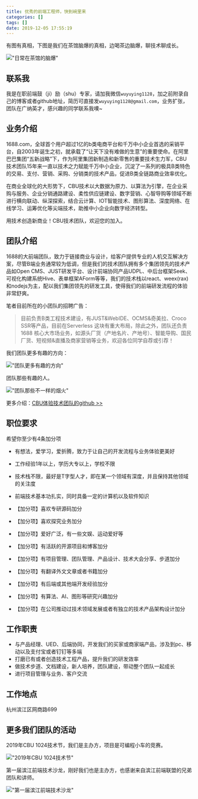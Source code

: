 ```yaml
---
title: 优秀的前端工程师，快到碗里来
categories: []
tags: []
date: 2019-12-05 17:55:19
---
```


有图有真相，下图是我们在茶馆脑爆的真相，边喝茶边脑爆，聊技术聊成长。  

!["日常在茶馆的脑爆"](https://static.wuyuying.com/team-brain-storm.jpeg)

## 联系我

我是在职前端鼓（ji）励（shu）专家，请加我微信`wuyuying1128`，加之前附录自己的博客或者github地址，简历可直接发`wuyuying1128@gmail.com`，业务扩张，团队在广纳英才，感兴趣的同学联系我噢~

## 业务介绍

1688.com，全球首个用户超过1亿的b类电商平台和千万中小企业首选的采销平台，自2003年诞生之初，就承载了“让天下没有难做的生意”的重要使命。在阿里巴巴集团“五新战略”下，作为阿里集团新制造和新零售的重要技术生力军，CBU技术团队15年来一直以技术之力赋能千万中小企业，沉淀了一系列的极具B类特色的交易、支付、营销、采购、分销类的技术产品，促进B类全链路商业效率优化。

在商业全球化的大形势下，CBU技术以大数据为原力、以算法为引擎，在企业采购与服务、企业分销通路建设、柔性供应链建设、数字营销、心智导购等领域不断进行横向联动、纵深探索，结合云计算、IOT智能技术、图形算法、深度网络、在线学习、运筹优化等尖端技术，助推中小企业向数字经济转型。

用技术创造新商业！CBU技术团队，欢迎您的加入。

## 团队介绍

1688的大前端团队，致力于链接商业与设计，给客户提供专业的人机交互解决方案，尽管B端业务通常较为低调，但是我们的技术团队拥有多个集团领先的技术产品如Open CMS、JUST研发平台、设计前端协同产品UDPL、中后台框架Seek、可视化构建系统Hive、表单框架AForm等等，我们的技术栈以react、weex(rax)和nodejs为主，配以我们集团领先的研发工具，使得我们的前端研发流程的体验非常舒爽。

笔者目前所在的小团队的招聘广告：  

> 目前负责B类工程技术建设，有JUST&WebIDE、OCMS&奇美拉、Croco SSR等产品，目前在Serverless 这块有重大布局，除此之外，团队还负责1688 核心大市场业务，如源头厂货（产地名片、产地号）、智能导购、国民厂货、短视频&直播及商家营销等业务，欢迎各位同学自荐或引荐！

我们团队更多有趣的方向：

!["团队更多有趣的方向"](https://static.wuyuying.com/team-tech.jpg)


团队那些有趣的人。

!["团队那些不一样的烟火"](https://static.wuyuying.com/team-1688.jpg)

更多介绍：[CBU体验技术团队的github >>](https://github.com/1688fe/magazine)

## 职位要求

希望你至少有4条加分项

- 有想法，爱学习，爱折腾，致力于让自己的开发流程与业务体验更美好

- 工作经验1年以上，学历大专以上，学校不限

- 技术栈不限，最好是T字型人才，即在某一个领域有深度，并且保持其他领域的关注度

- 前端技术基本功扎实，同时具备一定的计算机以及软件知识

- 【加分项】喜欢专研源码加分

- 【加分项】喜欢探究业务加分

- 【加分项】爱好广泛，有一些文娱、运动爱好等

- 【加分项】有活跃的开源项目和博客加分

- 【加分项】有项目管理、团队管理、产品设计、技术大会分享、步道加分

- 【加分项】有翻译外文文章或者书籍加分

- 【加分项】有后端或其他端开发经验加分

- 【加分项】有算法、AI、图形等研究兴趣加分

- 【加分项】在公司推动过技术领域发展或者有独立的技术产品架构设计加分

## 工作职责

- 与产品经理、UED、后端协同，开发我们的买家或商家端产品，涉及到pc、移动以及支付宝或者钉钉等多端
- 打磨已有或者创造技术工程产品，提升我们的研发效率
- 做技术步道、文档建设，新人培养，团队建设，带动整个团队一起成长
- 进行项目管理与业务、客户交流

## 工作地点

杭州滨江区网商路699

## 更多我们团队的活动

2019年CBU 1024技术节，我们是主办方，项目是可编程小车的竞赛。  

!["2019年CBU 1024技术节"](https://static.wuyuying.com/1024CBU.jpg)

第一届滨江前端技术沙龙，刚好我们也是主办方，也感谢来自滨江前端联盟的兄弟团队和讲师。  

!["第一届滨江前端技术沙龙"](https://static.wuyuying.com/binfen.jpg)
